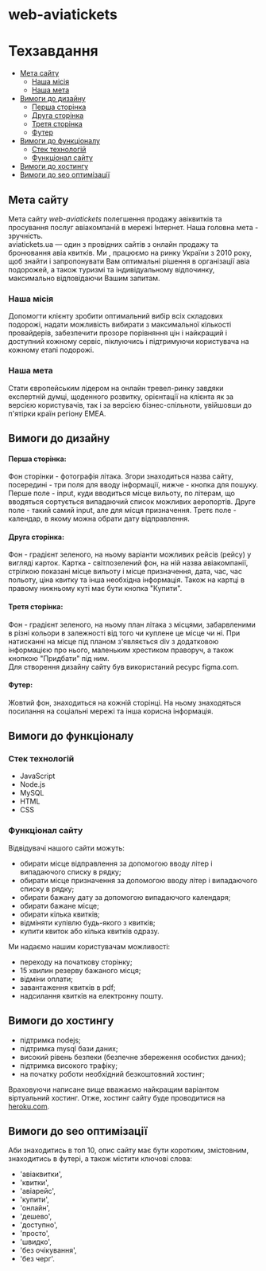 # web-aviatickets
# Техзавдання #
- [Мета сайту](#мета-сайту)  
  - [Наша місія](#наша-місія)
  - [Наша мета](#наша-мета)
- [Вимоги до дизайну](#вимоги-до-дизайну)
  - [Перша сторінка](#перша-сторінка)
  - [Друга сторінка](#друга-сторінка)
  - [Третя сторінка](#третя-сторінка)
  - [Футер](#футер)
- [Вимоги до функціоналу](#вимоги-до-функціоналу)
  - [Стек технологій](#стек-технологій)
  - [Функціонал сайту](#функціонал-сайту)
- [Вимоги до хостингу](#вимоги-до-хостингу)
- [Вимоги до seo оптимізації](#вимоги-до-seo-оптимізації)

## Мета сайту ##
Мета сайту *web-aviatickets* полегшення продажу авіквитків та просування послуг авіакомпаній в мережі Інтернет. 
Наша головна мета - зручність.  
aviatickets.ua — один з провідних сайтів з онлайн продажу та бронювання авіа квитків. Ми , працюємо на ринку України з 2010 року, щоб знайти і запропонувати Вам оптимальні рішення в організації авіа подорожей, а також туризмі та індивідуальному відпочинку, максимально відповідаючи Вашим запитам.  
### Наша місія ###
Допомогти клієнту зробити оптимальний вибір всіх складових подорожі, надати можливість вибирати з максимальної кількості провайдерів, забезпечити прозоре порівняння цін і найкращий і доступний кожному сервіс, піклуючись і підтримуючи користувача на кожному етапі подорожі.  
### Наша мета ###
Стати європейським лідером на онлайн тревел-ринку завдяки експертній думці, щоденного розвитку, орієнтації на клієнта як за версією користувачів, так і за версією бізнес-спільноти, увійшовши до п'ятірки країн регіону ЕМЕА.

## Вимоги до дизайну ##
#### Перша сторінка: ####
Фон сторінки - фотографія літака. Згори знаходиться назва сайту, посередині - три поля для вводу інформації, нижче - кнопка для пошуку. Перше поле - input, куди вводиться місце вильоту, по літерам, що вводяться сортується випадаючий список можливих аеропортів. Друге поле - такий самий input, але для місця призначення. Третє поле - календар, в якому можна обрати дату відправлення.  
#### Друга сторінка: #### 
Фон - градієнт зеленого, на ньому варіанти можливих рейсів (рейсу) у вигляді карток. Картка - світлозелений фон, на ній назва авіакомпанії, стрілкою показані місце вильоту і місце призначення, дата, час, час польоту, ціна квитку та інша необхідна інформація. Також на картці в правому нижньому куті має бути кнопка "Купити".  
#### Третя сторінка: ####
Фон - градієнт зеленого, на ньому план літака з місцями, забарвленими в різні кольори в залежності від того чи куплене це місце чи ні. При натисканні на місце під планом з'являється div з додатковою інформацією про нього, маленьким хрестиком праворуч, а також кнопкою "Придбати" під ним.  
Для створення дизайну сайту був використаний ресурс figma.com.  
#### Футер: ####
Жовтий фон, знаходиться на кожній сторінці. На ньому знаходяться посилання на соціальні мережі та інша корисна інформація.
## Вимоги до функціоналу ##
### Стек технологій ###
- JavaScript
- Node.js
- MySQL  
- HTML  
- CSS
### Функціонал сайту ###
Відвідувачі нашого сайти можуть:  
- обирати місце відправлення за допомогою вводу літер і випадаючого списку в рядку;
- обирати місце призначення за допомогою вводу літер і випадаючого списку в рядку;
- обирати бажану дату за допомогою випадаючого календаря;
- обирати бажане місце;
- обирати кілька квитків;
- відміняти купівлю будь-якого з квитків;
- купити квиток або кілька квитків одразу.   
 
Ми надаємо нашим користувачам можливості:
- переходу на початкову сторінку;
- 15 хвилин резерву бажаного місця;
- відміни оплати;
- завантаження квитків в pdf;
- надсилання квитків на електронну пошту.
## Вимоги до хостингу ##
- підтримка nodejs;
- підтримка mysql бази даних;
- високий рівень безпеки (безпечне збереження особистих даних);
- підтримка високого трафіку;
- на початку роботи необхідний безкоштовний хостинг;    

Враховуючи написане вище вважаємо найкращим варіантом віртуальний хостинг. Отже, хостинг сайту буде проводитися на [heroku.com](https://www.heroku.com/).  
## Вимоги до seo оптимізації ##
Аби знаходитись в топ 10, опис сайту має бути коротким, змістовним, знаходитись в футері, а також містити ключові слова:
- 'авіаквитки',  
- 'квитки',  
- 'авіарейс',  
- 'купити',  
- 'онлайн',
- 'дешево',
- 'доступно',
- 'просто',
- 'швидко',
- 'без очікування',
- 'без черг'.
